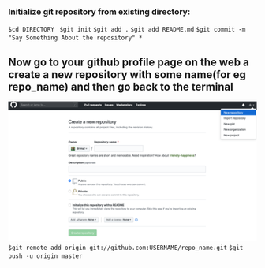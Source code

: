 ### Initialize git repository from existing directory:
`$cd DIRECTORY `
`$git init`
`$git add .`
`$git add README.md`
`$git commit -m "Say Something About the repository" *`

## Now go to your github profile page on the web a create a new repository with some name(for eg repo_name) and then go back to the terminal
![](./images/screenshot.png "here")
`$git remote add origin git://github.com:USERNAME/repo_name.git`
`$git push -u origin master`
